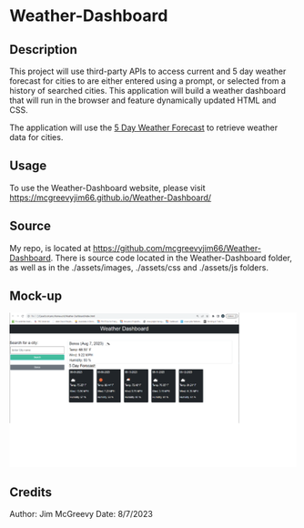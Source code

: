 # Weather-Dashboard

## Description


This project will use third-party APIs to access current and 5 day weather forecast for cities to are either entered using a prompt, or selected from a history of searched cities. This application will build a weather dashboard that will run in the browser and feature dynamically updated HTML and CSS.

The application will use the [5 Day Weather Forecast](https://openweathermap.org/forecast5) to retrieve weather data for cities. 

## Usage

To use the Weather-Dashboard website, please visit <https://mcgreevyjim66.github.io/Weather-Dashboard/>

## Source

My repo, is located at <https://github.com/mcgreevyjim66/Weather-Dashboard>.
There is source code located in the Weather-Dashboard folder, as well as in the ./assets/images, ./assets/css and ./assets/js folders.

## Mock-up

![The Weather-Dashboard webpage screen shot.](./assets/images/weatherdashboard.png)


## Credits

Author: Jim McGreevy
Date:   8/7/2023


